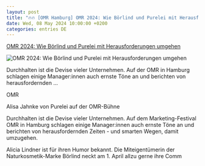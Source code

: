 ```yaml
---
layout: post
title: "🔥🔥 [OMR Hamburg] OMR 2024: Wie Börlind und Purelei mit Herausforderungen umgehen"
date: Wed, 08 May 2024 10:00:00 +0200
categories: entries DE
---
```

[OMR 2024: Wie Börlind und Purelei mit Herausforderungen umgehen](https://www.horizont.net/marketing/nachrichten/omr-2024-wie-boerlind-und-purelei-mit-herausforderungen-umgehen-219816)

![OMR 2024: Wie Börlind und Purelei mit Herausforderungen umgehen](https://www.horizont.net/news/media/44/Alisa-Jahnke-Purelei-438843.jpeg)

Durchhalten ist die Devise vieler Unternehmen. Auf der OMR in Hamburg schlagen einige Manager:innen auch ernste Töne an und berichten von herausfordernden ...

OMR

Alisa Jahnke von Purelei auf der OMR-Bühne

Durchhalten ist die Devise vieler Unternehmen. Auf dem Marketing-Festival OMR in Hamburg schlagen einige Manager:innen auch ernste Töne an und berichten von herausfordernden Zeiten - und smarten Wegen, damit umzugehen.

Alicia Lindner ist für ihren Humor bekannt. Die Miteigentümerin der Naturkosmetik-Marke Börlind neckt am 1. April allzu gerne ihre Comm

